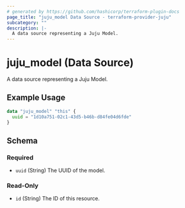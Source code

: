 ```yaml
---
# generated by https://github.com/hashicorp/terraform-plugin-docs
page_title: "juju_model Data Source - terraform-provider-juju"
subcategory: ""
description: |-
  A data source representing a Juju Model.
---
```


# juju_model (Data Source)

A data source representing a Juju Model.

## Example Usage

```terraform
data "juju_model" "this" {
  uuid = "1d10a751-02c1-43d5-b46b-d84fe04d6fde"
}
```

<!-- schema generated by tfplugindocs -->
## Schema

### Required

- `uuid` (String) The UUID of the model.

### Read-Only

- `id` (String) The ID of this resource.
